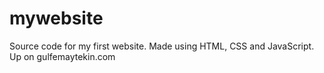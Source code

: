 # mywebsite
Source code for my first website. Made using HTML, CSS and JavaScript.  Up on gulfemaytekin.com
